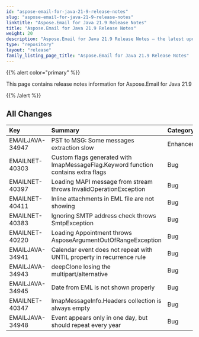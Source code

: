 ```yaml
---
id: "aspose-email-for-java-21-9-release-notes"
slug: "aspose-email-for-java-21-9-release-notes"
linktitle: "Aspose.Email for Java 21.9 Release Notes"
title: "Aspose.Email for Java 21.9 Release Notes"
weight: 20
description: "Aspose.Email for Java 21.9 Release Notes – the latest updates and fixes."
type: "repository"
layout: "release"
family_listing_page_title: "Aspose.Email for Java 21.9 Release Notes"
---
```


{{% alert color="primary" %}} 

This page contains release notes information for Aspose.Email for Java 21.9

{{% /alert %}} 
## **All Changes**

|**Key**|**Summary**|**Category**|
| :- | :- | :- |
|EMAILJAVA-34947|PST to MSG: Some messages extraction slow|Enhancement|
|EMAILNET-40303|Custom flags generated with ImapMessageFlag.Keyword function contains extra flags|Bug|
|EMAILNET-40397|Loading MAPI message from stream throws InvalidOperationException|Bug|
|EMAILNET-40411|Inline attachments in EML file are not showing|Bug|
|EMAILNET-40383|Ignoring SMTP address check throws SmtpException|Bug|
|EMAILNET-40220|Loading Appointment throws AsposeArgumentOutOfRangeException|Bug|
|EMAILJAVA-34941|Calendar event does not repeat with UNTIL property in recurrence rule|Bug|
|EMAILJAVA-34943|deepClone losing the multipart/alternative|Bug|
|EMAILJAVA-34945|Date from EML is not shown properly|Bug|
|EMAILNET-40347|ImapMessageInfo.Headers collection is always empty|Bug|
|EMAILJAVA-34948|Event appears only in one day, but should repeat every year|Bug|


